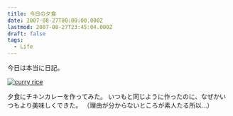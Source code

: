 ```yaml
---
title: 今日の夕食
date: 2007-08-27T00:00:00.000Z
lastmod: 2007-08-27T23:45:04.000Z
draft: false
tags:
  - Life
---
```


今日は本当に日記。

[![curry rice](https://farm2.staticflickr.com/1394/1253321732_b76d82c1f1.jpg "curry rice")](http://www.flickr.com/photos/machu/1253321732/)

夕食にチキンカレーを作ってみた。 いつもと同じように作ったのに、なぜかいつもより美味しくできた。 （理由が分からないところが素人たる所以…）
